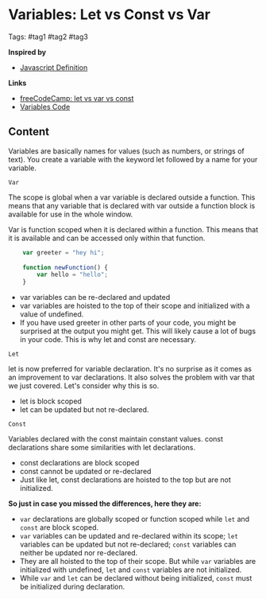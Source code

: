 # Variables: Let vs Const vs Var

Tags: #tag1 #tag2 #tag3

**Inspired by**
- [Javascript Definition](20220517161029_javascript-definition.md)

**Links**
- [freeCodeCamp: let vs var vs const](https://www.freecodecamp.org/news/var-let-and-const-whats-the-difference/) 
- [Variables Code](../first-splash/variables.js)

## Content

Variables are basically names for values (such as numbers, or strings of text). You create a variable with the keyword let followed by a name for your variable.

`Var`

The scope is global when a var variable is declared outside a function. This means that any variable that is declared with var outside a function block is available for use in the whole window.

Var is function scoped when it is declared within a function. This means that it is available and can be accessed only within that function.

```javascript
    var greeter = "hey hi";
    
    function newFunction() {
        var hello = "hello";
    }
```

- var variables can be re-declared and updated
- var variables are hoisted to the top of their scope and initialized with a value of undefined.
- If you have used greeter in other parts of your code, you might be surprised at the output you might get. This will likely cause a lot of bugs in your code. This is why let and const are necessary.

`Let`

let is now preferred for variable declaration. It's no surprise as it comes as an improvement to var declarations. It also solves the problem with var that we just covered. Let's consider why this is so.

- let is block scoped
- let can be updated but not re-declared.

`Const`

Variables declared with the const maintain constant values. const declarations share some similarities with let declarations.

- const declarations are block scoped
- const cannot be updated or re-declared
- Just like let, const declarations are hoisted to the top but are not initialized.

**So just in case you missed the differences, here they are:**

- `var` declarations are globally scoped or function scoped while `let` and `const` are block scoped.
- `var` variables can be updated and re-declared within its scope; `let` variables can be updated but not re-declared; `const` variables can neither be updated nor re-declared.
- They are all hoisted to the top of their scope. But while `var` variables are initialized with undefined, `let` and `const` variables are not initialized.
- While `var` and `let` can be declared without being initialized, `const` must be initialized during declaration.


